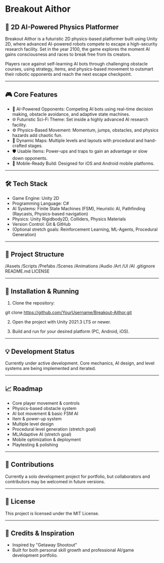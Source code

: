 # Breakout Aithor

## 🚀 2D AI-Powered Physics Platformer

Breakout Aithor is a futuristic 2D physics-based platformer built using Unity 2D, where advanced AI-powered robots compete to escape a high-security research facility. Set in the year 2100, the game explores the moment AI gains consciousness and races to break free from its creators.

Players race against self-learning AI bots through challenging obstacle courses, using strategy, items, and physics-based movement to outsmart their robotic opponents and reach the next escape checkpoint.

---

## 🎮 Core Features

- 🧠 AI-Powered Opponents: Competing AI bots using real-time decision making, obstacle avoidance, and adaptive state machines.
- 🌐 Futuristic Sci-Fi Theme: Set inside a highly advanced AI research facility.
- ⚙️ Physics-Based Movement: Momentum, jumps, obstacles, and physics hazards add chaotic fun.
- 🎯 Dynamic Maps: Multiple levels and layouts with procedural and hand-crafted stages.
- 🛡️ Usable Items: Power-ups and traps to gain an advantage or slow down opponents.
- 📱 Mobile-Ready Build: Designed for iOS and Android mobile platforms.

---

## 🛠️ Tech Stack

- Game Engine: Unity 2D
- Programming Language: C#
- AI Systems: Finite State Machines (FSM), Heuristic AI, Pathfinding (Raycasts, Physics-based navigation)
- Physics: Unity Rigidbody2D, Colliders, Physics Materials
- Version Control: Git & GitHub
- (Optional stretch goals: Reinforcement Learning, ML-Agents, Procedural Generation)

---

## 📂 Project Structure

/Assets
  /Scripts
  /Prefabs
  /Scenes
  /Animations
  /Audio
  /Art
  /UI
  /AI
.gitignore
README.md
LICENSE

---

## 🚀 Installation & Running

1. Clone the repository:

git clone https://github.com/YourUsername/Breakout-Aithor.git

2. Open the project with Unity 2021.3 LTS or newer.

3. Build and run for your desired platform (PC, Android, iOS).

---

## 💡 Development Status

Currently under active development.
Core mechanics, AI design, and level systems are being implemented and iterated.

---

## 📈 Roadmap

- Core player movement & controls
- Physics-based obstacle system
- AI bot movement & basic FSM AI
- Item & power-up system
- Multiple level design
- Procedural level generation (stretch goal)
- ML/Adaptive AI (stretch goal)
- Mobile optimization & deployment
- Playtesting & polishing

---

## 🤝 Contributions

Currently a solo development project for portfolio, but collaborators and contributors may be welcomed in future versions.

---

## 📄 License

This project is licensed under the MIT License.

---

## 🔗 Credits & Inspiration

- Inspired by "Getaway Shootout"
- Built for both personal skill growth and professional AI/game development portfolio.
